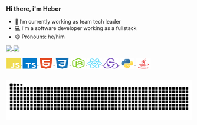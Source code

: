 ### Hi there, i'm Heber 
- 🔭 I’m currently working as team tech leader
- 💻 I'm a software developer working as a fullstack
- 😄 Pronouns: he/him

<div>
  <a href="https://github.com/heberRibeiro/" />
  <img align="center" height="180em" src="https://github-readme-stats.vercel.app/api?username=heberRibeiro&show_icons=true&theme=tokyonight&hide=issues)](https://github.com/heberRibeiro/github-readme-stats" />
 
  <img align="center" height="180em" src="https://github-readme-stats.vercel.app/api/top-langs/?username=heberRibeiro&theme=tokyonight&layout=compact&hide=java,TSQL&exclude_repo=store,jsp-mvc,learn-programming-fundamentals,dao-jdbc.github.io)](https://github.com/heberRibeiro/github-readme-stats" />
</div>
<br>

<div>
  <img align="center" alt-"JS height="30" width="40" src="https://github.com/devicons/devicon/blob/master/icons/javascript/javascript-plain.svg">
  <img align="center" alt-"JS height="30" width="40" src="https://github.com/devicons/devicon/blob/master/icons/typescript/typescript-plain.svg">
  <img align="center" alt-"JS height="30" width="40" src="https://github.com/devicons/devicon/blob/master/icons/html5/html5-plain.svg">
  <img align="center" alt-"JS height="30" width="40" src="https://github.com/devicons/devicon/blob/master/icons/css3/css3-plain.svg">
  <img align="center" alt-"JS height="30" width="40" src="https://github.com/devicons/devicon/blob/master/icons/nodejs/nodejs-plain.svg">
  <img align="center" alt-"JS height="30" width="40" src="https://github.com/devicons/devicon/blob/master/icons/react/react-original.svg">
  <img align="center" alt-"JS height="30" width="40" src="https://github.com/devicons/devicon/blob/master/icons/redux/redux-original.svg">
  <img align="center" alt-"JS height="30" width="40" src="https://github.com/devicons/devicon/blob/master/icons/python/python-original.svg">
  <img align="center" alt-"JS height="30" width="40" src="https://github.com/devicons/devicon/blob/master/icons/java/java-plain.svg"> 
</div>

 ##
  
  ![Snake animation](https://github.com/heberRibeiro/heberRibeiro/blob/output/github-contribution-grid-snake.svg)                                                     
